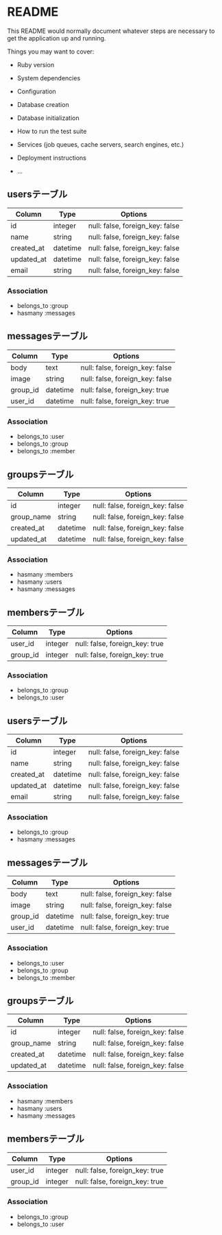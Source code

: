 # README

This README would normally document whatever steps are necessary to get the
application up and running.

Things you may want to cover:

* Ruby version

* System dependencies

* Configuration

* Database creation

* Database initialization

* How to run the test suite

* Services (job queues, cache servers, search engines, etc.)

* Deployment instructions

* ...

## usersテーブル

|Column|Type|Options|
|------|----|-------|
|id|integer|null: false, foreign_key: false|
|name|string|null: false, foreign_key: false|
|created_at|datetime|null: false, foreign_key: false|
|updated_at|datetime|null: false, foreign_key: false|
|email|string|null: false, foreign_key: false|

### Association
- belongs_to :group
- hasmany :messages

## messagesテーブル

|Column|Type|Options|
|------|----|-------|
|body|text|null: false, foreign_key: false|
|image|string|null: false, foreign_key: false|
|group_id|datetime|null: false, foreign_key: true|
|user_id|datetime|null: false, foreign_key: true|

### Association
- belongs_to :user
- belongs_to :group
- belongs_to :member

## groupsテーブル

|Column|Type|Options|
|------|----|-------|
|id|integer|null: false, foreign_key: false|
|group_name|string|null: false, foreign_key: false|
|created_at|datetime|null: false, foreign_key: false|
|updated_at|datetime|null: false, foreign_key: false|

### Association
- hasmany :members
- hasmany :users
- hasmany :messages

## membersテーブル

|Column|Type|Options|
|------|----|-------|
|user_id|integer|null: false, foreign_key: true|
|group_id|integer|null: false, foreign_key: true|

### Association
- belongs_to :group
- belongs_to :user


## usersテーブル

|Column|Type|Options|
|------|----|-------|
|id|integer|null: false, foreign_key: false|
|name|string|null: false, foreign_key: false|
|created_at|datetime|null: false, foreign_key: false|
|updated_at|datetime|null: false, foreign_key: false|
|email|string|null: false, foreign_key: false|

### Association
- belongs_to :group
- hasmany :messages

## messagesテーブル

|Column|Type|Options|
|------|----|-------|
|body|text|null: false, foreign_key: false|
|image|string|null: false, foreign_key: false|
|group_id|datetime|null: false, foreign_key: true|
|user_id|datetime|null: false, foreign_key: true|

### Association
- belongs_to :user
- belongs_to :group
- belongs_to :member

## groupsテーブル

|Column|Type|Options|
|------|----|-------|
|id|integer|null: false, foreign_key: false|
|group_name|string|null: false, foreign_key: false|
|created_at|datetime|null: false, foreign_key: false|
|updated_at|datetime|null: false, foreign_key: false|

### Association
- hasmany :members
- hasmany :users
- hasmany :messages

## membersテーブル

|Column|Type|Options|
|------|----|-------|
|user_id|integer|null: false, foreign_key: true|
|group_id|integer|null: false, foreign_key: true|

### Association
- belongs_to :group
- belongs_to :user


